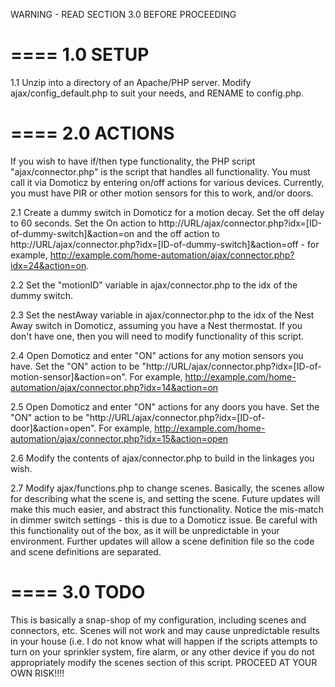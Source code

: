 WARNING - READ SECTION 3.0 BEFORE PROCEEDING

====
1.0 SETUP
====

1.1 Unzip into a directory of an Apache/PHP server. Modify ajax/config_default.php to suit your needs, and RENAME to config.php. 


====
2.0 ACTIONS
====

If you wish to have if/then type functionality, the PHP script "ajax/connector.php" is the script that handles all functionality. You must call it via Domoticz by entering on/off actions for various devices. Currently, you must have PIR or other motion sensors for this to work, and/or doors.

2.1 Create a dummy switch in Domoticz for a motion decay. Set the off delay to 60 seconds. Set the On action to http://URL/ajax/connector.php?idx=[ID-of-dummy-switch]&action=on and the off action to http://URL/ajax/connector.php?idx=[ID-of-dummy-switch]&action=off - for example, http://example.com/home-automation/ajax/connector.php?idx=24&action=on.

2.2 Set the "motionID" variable in ajax/connector.php to the idx of the dummy switch.

2.3 Set the nestAway variable in ajax/connector.php to the idx of the Nest Away switch in Domoticz, assuming you have a Nest thermostat. If you don't have one, then you will need to modify functionality of this script.

2.4 Open Domoticz and enter "ON" actions for any motion sensors you have. Set the "ON" action to be "http://URL/ajax/connector.php?idx=[ID-of-motion-sensor]&action=on". For example, http://example.com/home-automation/ajax/connector.php?idx=14&action=on

2.5 Open Domoticz and enter "ON" actions for any doors you have. Set the "ON" action to be "http://URL/ajax/connector.php?idx=[ID-of-door]&action=open". For example, http://example.com/home-automation/ajax/connector.php?idx=15&action=open

2.6 Modify the contents of ajax/connector.php to build in the linkages you wish.

2.7 Modify ajax/functions.php to change scenes. Basically, the scenes allow for describing what the scene is, and setting the scene. Future updates will make this much easier, and abstract this functionality. Notice the mis-match in dimmer switch settings - this is due to a Domoticz issue. Be careful with this functionality out of the box, as it will be unpredictable in your environment. Further updates will allow a scene definition file so the code and scene definitions are separated.


====
3.0 TODO
====

This is basically a snap-shop of my configuration, including scenes and connectors, etc. Scenes will not work and may cause unpredictable results in your house (i.e. I do not know what will happen if the scripts attempts to turn on your sprinkler system, fire alarm, or any other device if you do not appropriately modify the scenes section of this script. PROCEED AT YOUR OWN RISK!!!!